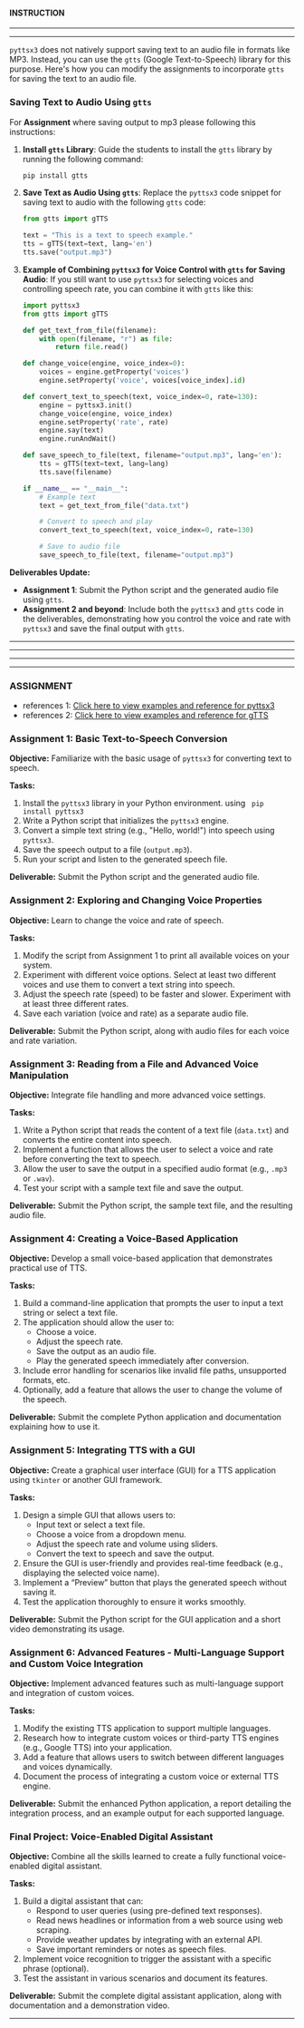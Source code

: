 

#### INSTRUCTION 
------------------------------------------------------------------------------------------------------------
------------------------------------------------------------------------------------------------------------

`pyttsx3` does not natively support saving text to an audio file in formats like MP3. Instead, you can use the `gtts` (Google Text-to-Speech) library for this purpose. Here's how you can modify the assignments to incorporate `gtts` for saving the text to an audio file.

### **Saving Text to Audio Using `gtts`**

For **Assignment** where saving output to mp3 please   following this instructions:


1. **Install `gtts` Library**: Guide the students to install the `gtts` library by running the following command:
   ```bash
   pip install gtts
   ```

2. **Save Text as Audio Using `gtts`**:
   Replace the `pyttsx3` code snippet for saving text to audio with the following `gtts` code:
   ```python
   from gtts import gTTS

   text = "This is a text to speech example."
   tts = gTTS(text=text, lang='en')
   tts.save("output.mp3")
   ```

3. **Example of Combining `pyttsx3` for Voice Control with `gtts` for Saving Audio**:
   If you still want to use `pyttsx3` for selecting voices and controlling speech rate, you can combine it with `gtts` like this:

   ```python
   import pyttsx3
   from gtts import gTTS

   def get_text_from_file(filename):
       with open(filename, "r") as file:
           return file.read()

   def change_voice(engine, voice_index=0):
       voices = engine.getProperty('voices')
       engine.setProperty('voice', voices[voice_index].id)

   def convert_text_to_speech(text, voice_index=0, rate=130):
       engine = pyttsx3.init()
       change_voice(engine, voice_index)
       engine.setProperty('rate', rate)
       engine.say(text)
       engine.runAndWait()

   def save_speech_to_file(text, filename="output.mp3", lang='en'):
       tts = gTTS(text=text, lang=lang)
       tts.save(filename)

   if __name__ == "__main__":
       # Example text
       text = get_text_from_file("data.txt")

       # Convert to speech and play
       convert_text_to_speech(text, voice_index=0, rate=130)

       # Save to audio file
       save_speech_to_file(text, filename="output.mp3")
   ```

**Deliverables Update:**  
- **Assignment 1**: Submit the Python script and the generated audio file using `gtts`.
- **Assignment 2 and beyond**: Include both the `pyttsx3` and `gtts` code in the deliverables, demonstrating how you control the voice and rate with `pyttsx3` and save the final output with `gtts`.





------------------------------------------------------------------------------------------------------------
------------------------------------------------------------------------------------------------------------

------------------------------------------------------------------------------------------------------------
------------------------------------------------------------------------------------------------------------
### ASSIGNMENT 

- references 1: [Click here to view examples and reference for pyttsx3](https://github.com/nateshmbhat/pyttsx3)
- references 2: [Click here to view examples and reference for gTTS](https://github.com/pndurette/gTTS)

### **Assignment 1: Basic Text-to-Speech Conversion**
**Objective:** Familiarize with the basic usage of `pyttsx3` for converting text to speech.

**Tasks:**
1. Install the `pyttsx3` library in your Python environment. using ``` pip install pyttsx3```
2. Write a Python script that initializes the `pyttsx3` engine.
3. Convert a simple text string (e.g., "Hello, world!") into speech using `pyttsx3`.
4. Save the speech output to a file (`output.mp3`).
5. Run your script and listen to the generated speech file.

**Deliverable:** Submit the Python script and the generated audio file.

### **Assignment 2: Exploring and Changing Voice Properties**
**Objective:** Learn to change the voice and rate of speech.

**Tasks:**
1. Modify the script from Assignment 1 to print all available voices on your system.
2. Experiment with different voice options. Select at least two different voices and use them to convert a text string into speech.
3. Adjust the speech rate (speed) to be faster and slower. Experiment with at least three different rates.
4. Save each variation (voice and rate) as a separate audio file.

**Deliverable:** Submit the Python script, along with audio files for each voice and rate variation.

### **Assignment 3: Reading from a File and Advanced Voice Manipulation**
**Objective:** Integrate file handling and more advanced voice settings.

**Tasks:**
1. Write a Python script that reads the content of a text file (`data.txt`) and converts the entire content into speech.
2. Implement a function that allows the user to select a voice and rate before converting the text to speech.
3. Allow the user to save the output in a specified audio format (e.g., `.mp3` or `.wav`).
4. Test your script with a sample text file and save the output.

**Deliverable:** Submit the Python script, the sample text file, and the resulting audio file.

### **Assignment 4: Creating a Voice-Based Application**
**Objective:** Develop a small voice-based application that demonstrates practical use of TTS.

**Tasks:**
1. Build a command-line application that prompts the user to input a text string or select a text file.
2. The application should allow the user to:
   - Choose a voice.
   - Adjust the speech rate.
   - Save the output as an audio file.
   - Play the generated speech immediately after conversion.
3. Include error handling for scenarios like invalid file paths, unsupported formats, etc.
4. Optionally, add a feature that allows the user to change the volume of the speech.

**Deliverable:** Submit the complete Python application and documentation explaining how to use it.

### **Assignment 5: Integrating TTS with a GUI**
**Objective:** Create a graphical user interface (GUI) for a TTS application using `tkinter` or another GUI framework.

**Tasks:**
1. Design a simple GUI that allows users to:
   - Input text or select a text file.
   - Choose a voice from a dropdown menu.
   - Adjust the speech rate and volume using sliders.
   - Convert the text to speech and save the output.
2. Ensure the GUI is user-friendly and provides real-time feedback (e.g., displaying the selected voice name).
3. Implement a “Preview” button that plays the generated speech without saving it.
4. Test the application thoroughly to ensure it works smoothly.

**Deliverable:** Submit the Python script for the GUI application and a short video demonstrating its usage.

### **Assignment 6: Advanced Features - Multi-Language Support and Custom Voice Integration**
**Objective:** Implement advanced features such as multi-language support and integration of custom voices.

**Tasks:**
1. Modify the existing TTS application to support multiple languages.
2. Research how to integrate custom voices or third-party TTS engines (e.g., Google TTS) into your application.
3. Add a feature that allows users to switch between different languages and voices dynamically.
4. Document the process of integrating a custom voice or external TTS engine.

**Deliverable:** Submit the enhanced Python application, a report detailing the integration process, and an example output for each supported language.

### **Final Project: Voice-Enabled Digital Assistant**
**Objective:** Combine all the skills learned to create a fully functional voice-enabled digital assistant.

**Tasks:**
1. Build a digital assistant that can:
   - Respond to user queries (using pre-defined text responses).
   - Read news headlines or information from a web source using web scraping.
   - Provide weather updates by integrating with an external API.
   - Save important reminders or notes as speech files.
2. Implement voice recognition to trigger the assistant with a specific phrase (optional).
3. Test the assistant in various scenarios and document its features.

**Deliverable:** Submit the complete digital assistant application, along with documentation and a demonstration video.

---
